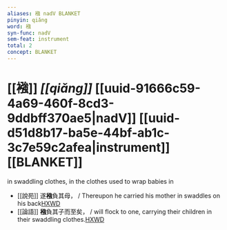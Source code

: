 ```yaml
---
aliases: 襁 nadV BLANKET
pinyin: qiǎng
word: 襁
syn-func: nadV
sem-feat: instrument
total: 2
concept: BLANKET 
---
```

# [[襁]] *[[qiǎng]]*  [[uuid-91666c59-4a69-460f-8cd3-9ddbff370ae5|nadV]] [[uuid-d51d8b17-ba5e-44bf-ab1c-3c7e59c2afea|instrument]] [[BLANKET]]
in swaddling clothes, in the clothes used to wrap babies in
 - [[說苑]] 遂**襁**負其母，
                     / Thereupon he carried his mother in swaddles on his back[HXWD](https://hxwd.org/textview.html?location=CH1a0907_CHANT_004-20a.26)
 - [[論語]] **襁**負其子而至矣， / will flock to one, carrying their children in their swaddling clothes.[HXWD](https://hxwd.org/textview.html?location=KR1h0004_tls_013-9a.14)